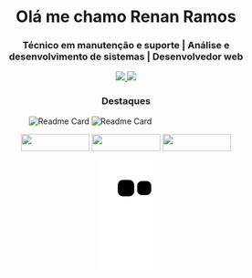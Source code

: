 
<h1 align="center">  Olá me chamo Renan Ramos </h1>
<h3 align="center">Técnico em manutenção e suporte | Análise e desenvolvimento de sistemas | Desenvolvedor web</h3>

<div align="center">
  <a href="https://github.com/Ryotruuser">
  <img height="180em" src="https://github-readme-stats.vercel.app/api/top-langs/?username=ryotruuser&theme=chartreuse-dark&layout=compact&langs_count=7">
  <img height="180em" src="https://github-readme-stats.vercel.app/api?username=Ryotruuser&show_icons=true&theme=chartreuse-dark&include_all_commits=true&count_private=true"> </a>
</div>
<h3 align="center">Destaques</h3>

   ⠀⠀⠀⠀⠀⠀⠀⠀![Readme Card](https://github-readme-stats.vercel.app/api/pin/?username=ryotruuser&theme=midnight-purple&repo=AnimeFlix)
    ![Readme Card](https://github-readme-stats.vercel.app/api/pin/?username=ryotruuser&theme=midnight-purple&repo=SuperTrunfo)

  
<div align="center"> 
  <!--<a href="https://www.youtube.com/channel/UC_-uuuZbY0AAt9CViNzvc-Q" target="_blank"><img src="https://img.shields.io/badge/YouTube-FF0000?style=for-the-badge&logo=youtube&logoColor=white" target="_blank"></a>-->
  <a href="https://www.instagram.com/riionansr" target="_blank"><img height="30px" width="120px" src="https://img.shields.io/badge/-Instagram-%23E4405F?style=for-the-badge&logo=instagram&logoColor=white" target="_blank"></a>
  <a href="https://www.linkedin.com/in/renan-ramos-1a5b221b9/" target="_blank"><img height="30px" width="120px" src="https://img.shields.io/badge/-LinkedIn-%230077B5?style=for-the-badge&logo=linkedin&logoColor=white" target="_blank"></a> 
  <a href = "https://codepen.io/Ryotruuser" target="_blank"><img height="30px" width="120px" src="https://netology-university.bitbucket.io/guides/img/codepen1-1.jpg" target="_blank"></a>

  ![Snake animation](https://github.com/rafaballerini/rafaballerini/blob/output/github-contribution-grid-snake.svg)
 
</div>
  

